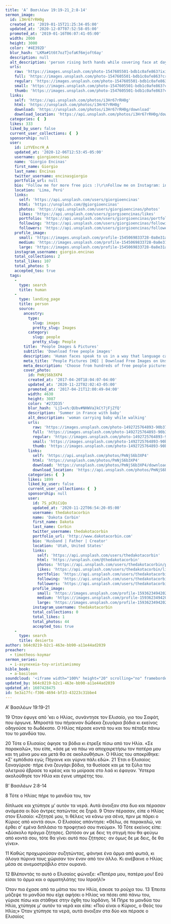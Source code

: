 ```yaml
---
title: 'Α’ Βασιλέων 19:19-21_2:8-14'
sermon_image:
  id: i3Hr67rRH0g
  created_at: '2019-01-15T21:25:34-05:00'
  updated_at: '2020-12-07T07:52:58-05:00'
  promoted_at: '2019-01-16T06:07:41-05:00'
  width: 2000
  height: 3000
  color: '#4E392D'
  blur_hash: 'LKMa#1t6t7ozT}ofaKf6mjoft6ay'
  description: null
  alt_description: 'person rising both hands while covering face at daytime'
  urls:
    raw: 'https://images.unsplash.com/photo-1547605501-bdb1c0afe863?ixid=MXwxNjM3NDl8MHwxfHNlYXJjaHwxOHx8fGVufDB8fHw&ixlib=rb-1.2.1'
    full: 'https://images.unsplash.com/photo-1547605501-bdb1c0afe863?crop=entropy&cs=srgb&fm=jpg&ixid=MXwxNjM3NDl8MHwxfHNlYXJjaHwxOHx8fGVufDB8fHw&ixlib=rb-1.2.1&q=85'
    regular: 'https://images.unsplash.com/photo-1547605501-bdb1c0afe863?crop=entropy&cs=tinysrgb&fit=max&fm=jpg&ixid=MXwxNjM3NDl8MHwxfHNlYXJjaHwxOHx8fGVufDB8fHw&ixlib=rb-1.2.1&q=80&w=1080'
    small: 'https://images.unsplash.com/photo-1547605501-bdb1c0afe863?crop=entropy&cs=tinysrgb&fit=max&fm=jpg&ixid=MXwxNjM3NDl8MHwxfHNlYXJjaHwxOHx8fGVufDB8fHw&ixlib=rb-1.2.1&q=80&w=400'
    thumb: 'https://images.unsplash.com/photo-1547605501-bdb1c0afe863?crop=entropy&cs=tinysrgb&fit=max&fm=jpg&ixid=MXwxNjM3NDl8MHwxfHNlYXJjaHwxOHx8fGVufDB8fHw&ixlib=rb-1.2.1&q=80&w=200'
  links:
    self: 'https://api.unsplash.com/photos/i3Hr67rRH0g'
    html: 'https://unsplash.com/photos/i3Hr67rRH0g'
    download: 'https://unsplash.com/photos/i3Hr67rRH0g/download'
    download_location: 'https://api.unsplash.com/photos/i3Hr67rRH0g/download'
  categories: {  }
  likes: 333
  liked_by_user: false
  current_user_collections: {  }
  sponsorship: null
  user:
    id: izYVEncrH_A
    updated_at: '2020-12-06T12:53:45-05:00'
    username: giorgioencinas
    name: 'Giorgio Encinas'
    first_name: Giorgio
    last_name: Encinas
    twitter_username: encinasgiorgio
    portfolio_url: null
    bio: "Follow me for more free pics :)\r\nFollow me on Instagram: instagram.com/giorgio.encinas\r\nRemember to share my social media on your projects, it helps a lot :D"
    location: 'Lima, Perú'
    links:
      self: 'https://api.unsplash.com/users/giorgioencinas'
      html: 'https://unsplash.com/@giorgioencinas'
      photos: 'https://api.unsplash.com/users/giorgioencinas/photos'
      likes: 'https://api.unsplash.com/users/giorgioencinas/likes'
      portfolio: 'https://api.unsplash.com/users/giorgioencinas/portfolio'
      following: 'https://api.unsplash.com/users/giorgioencinas/following'
      followers: 'https://api.unsplash.com/users/giorgioencinas/followers'
    profile_image:
      small: 'https://images.unsplash.com/profile-1545069833728-0a8e31aeac6f?ixlib=rb-1.2.1&q=80&fm=jpg&crop=faces&cs=tinysrgb&fit=crop&h=32&w=32'
      medium: 'https://images.unsplash.com/profile-1545069833728-0a8e31aeac6f?ixlib=rb-1.2.1&q=80&fm=jpg&crop=faces&cs=tinysrgb&fit=crop&h=64&w=64'
      large: 'https://images.unsplash.com/profile-1545069833728-0a8e31aeac6f?ixlib=rb-1.2.1&q=80&fm=jpg&crop=faces&cs=tinysrgb&fit=crop&h=128&w=128'
    instagram_username: giorgio.encinas
    total_collections: 2
    total_likes: 107
    total_photos: 5
    accepted_tos: true
  tags:
    -
      type: search
      title: human
    -
      type: landing_page
      title: person
      source:
        ancestry:
          type:
            slug: images
            pretty_slug: Images
          category:
            slug: people
            pretty_slug: People
        title: 'People Images & Pictures'
        subtitle: 'Download free people images'
        description: 'Human faces speak to us in a way that language cannot. Everyone recognize a smile, a frown, tears. Unsplash has the finest selection of people images on the web: high-def and curated for quality. Family, friends, men, women, Unsplash has photos for all.'
        meta_title: 'People Pictures [HQ] | Download Free Images on Unsplash'
        meta_description: 'Choose from hundreds of free people pictures. Download HD people photos for free on Unsplash.'
        cover_photo:
          id: PmNjS6b3XP4
          created_at: '2017-04-20T18:04:07-04:00'
          updated_at: '2020-11-22T02:02:43-05:00'
          promoted_at: '2017-04-21T12:00:49-04:00'
          width: 4630
          height: 3087
          color: '#272D35'
          blur_hash: 'LjI=x%:QUbv#NHWVa}kCt7jFjZfQ'
          description: 'Summer in France with baby'
          alt_description: 'woman carrying baby while walking'
          urls:
            raw: 'https://images.unsplash.com/photo-1492725764893-90b379c2b6e7?ixlib=rb-1.2.1'
            full: 'https://images.unsplash.com/photo-1492725764893-90b379c2b6e7?ixlib=rb-1.2.1&q=85&fm=jpg&crop=entropy&cs=srgb'
            regular: 'https://images.unsplash.com/photo-1492725764893-90b379c2b6e7?ixlib=rb-1.2.1&q=80&fm=jpg&crop=entropy&cs=tinysrgb&w=1080&fit=max'
            small: 'https://images.unsplash.com/photo-1492725764893-90b379c2b6e7?ixlib=rb-1.2.1&q=80&fm=jpg&crop=entropy&cs=tinysrgb&w=400&fit=max'
            thumb: 'https://images.unsplash.com/photo-1492725764893-90b379c2b6e7?ixlib=rb-1.2.1&q=80&fm=jpg&crop=entropy&cs=tinysrgb&w=200&fit=max'
          links:
            self: 'https://api.unsplash.com/photos/PmNjS6b3XP4'
            html: 'https://unsplash.com/photos/PmNjS6b3XP4'
            download: 'https://unsplash.com/photos/PmNjS6b3XP4/download'
            download_location: 'https://api.unsplash.com/photos/PmNjS6b3XP4/download'
          categories: {  }
          likes: 1899
          liked_by_user: false
          current_user_collections: {  }
          sponsorship: null
          user:
            id: 7S_pCRiCiQo
            updated_at: '2020-11-22T06:54:20-05:00'
            username: thedakotacorbin
            name: 'Dakota Corbin'
            first_name: Dakota
            last_name: Corbin
            twitter_username: thedakotacorbin
            portfolio_url: 'http://www.dakotacorbin.com'
            bio: 'Husband | Father | Creator'
            location: 'Utah, United States'
            links:
              self: 'https://api.unsplash.com/users/thedakotacorbin'
              html: 'https://unsplash.com/@thedakotacorbin'
              photos: 'https://api.unsplash.com/users/thedakotacorbin/photos'
              likes: 'https://api.unsplash.com/users/thedakotacorbin/likes'
              portfolio: 'https://api.unsplash.com/users/thedakotacorbin/portfolio'
              following: 'https://api.unsplash.com/users/thedakotacorbin/following'
              followers: 'https://api.unsplash.com/users/thedakotacorbin/followers'
            profile_image:
              small: 'https://images.unsplash.com/profile-1593623494202-55ffc4dc725cimage?ixlib=rb-1.2.1&q=80&fm=jpg&crop=faces&cs=tinysrgb&fit=crop&h=32&w=32'
              medium: 'https://images.unsplash.com/profile-1593623494202-55ffc4dc725cimage?ixlib=rb-1.2.1&q=80&fm=jpg&crop=faces&cs=tinysrgb&fit=crop&h=64&w=64'
              large: 'https://images.unsplash.com/profile-1593623494202-55ffc4dc725cimage?ixlib=rb-1.2.1&q=80&fm=jpg&crop=faces&cs=tinysrgb&fit=crop&h=128&w=128'
            instagram_username: thedakotacorbin
            total_collections: 0
            total_likes: 1
            total_photos: 44
            accepted_tos: true
    -
      type: search
      title: desierto
author: b64c0219-b2c1-463e-bb90-a11e44ad2039
preacher:
  - timotheos-koymar
sermon_series:
  - i-asynexeia-toy-xristianismoy
bible_book:
  - a-basileon
soundcloud: '<iframe width="100%" height="20" scrolling="no" frameborder="no" allow="autoplay" src="https://w.soundcloud.com/player/?url=https%3A//api.soundcloud.com/tracks/704265097%3Fsecret_token%3Ds-3G5TA&color=%23ff5500&inverse=false&auto_play=false&show_user=true"></iframe>'
updated_by: b64c0219-b2c1-463e-bb90-a11e44ad2039
updated_at: 1607428475
id: 5e3a17fc-f306-4694-bf33-43223c31bbe4
---
```

Α’ Βασιλέων 19:19-21

19 Όταν έφυγε από ’κει ο Ηλίας, συνάντησε τον Ελισαίο, γιο του Σαφάτ, που όργωνε. Μπροστά του πήγαιναν δώδεκα ζευγάρια βόδια κι εκείνος οδηγούσε το δωδέκατο. Ο Ηλίας πέρασε κοντά του και του πέταξε πάνω του το μανδύα του.

20 Τότε ο Ελισαίος άφησε τα βόδια κι έτρεξε πίσω από τον Ηλία. «Σε παρακαλώ», του είπε, «άσε με να πάω να αποχαιρετήσω τον πατέρα μου και τη μάνα μου και μετά θα σε ακολουθήσω». Ο Ηλίας του αποκρίθηκε: «Σ’ εμπόδισα εγώ; Πήγαινε και γύρνα πάλι εδώ». 21 Έτσι ο Ελισαίος ξαναγύρισε· πήρε ένα ζευγάρι βόδια, τα θυσίασε και με τα ξύλα του αλετριού έβρασε το κρέας και το μοίρασε στο λαό κι έφαγαν. Ύστερα ακολούθησε τον Ηλία και έγινε υπηρέτης του.

Β’ Βασιλέων 2:8-14

8 Τότε ο Ηλίας πήρε το μανδύα του, τον

δίπλωσε και χτύπησε μ’ αυτόν τα νερά. Αυτά άνοιξαν στα δυο και πέρασαν ανάμεσα οι δύο άντρες πατώντας σε ξηρά. 9 Όταν πέρασαν, είπε ο Ηλίας στον Ελισαίο: «Ζήτησέ μου, τι θέλεις να κάνω για σένα, πριν με πάρει ο Κύριος από κοντά σου». Ο Ελισαίος απάντησε: «Θέλω, σε παρακαλώ, να έρθει σ’ εμένα διπλάσιο το προφητικό σου πνεύμα». 10 Τότε εκείνος είπε: «Δύσκολο πράγμα ζήτησες. Ωστόσο αν με δεις τη στιγμή που θα φεύγω από κοντά σου, τότε θα γίνει αυτό που ζήτησες· αν όμως δε με δεις, δε θα γίνει».

11 Καθώς προχωρούσαν συζητώντας, φάνηκε ένα άρμα από φωτιά, κι άλογα πύρινα τους χώρισαν τον έναν από τον άλλο. Κι ανέβαινε ο Ηλίας μέσα σε ανεμοστρόβιλο στον ουρανό.

12 Βλέποντάς το αυτό ο Ελισαίος φώναξε: «Πατέρα μου, πατέρα μου! Εσύ είσαι το άρμα και ο αρματηλάτης του Ισραήλ!»

Όταν πια έχασε από τα μάτια του τον Ηλία, έσκισε τα ρούχα του. 13 Έπειτα μάζεψε το μανδύα που είχε αφήσει ο Ηλίας να πέσει από πάνω του, γύρισε πίσω και στάθηκε στην όχθη του Ιορδάνη. 14 Πήρε το μανδύα του Ηλία, χτύπησε μ’ αυτόν τα νερά και είπε: «Πού είναι ο Κύριος, ο Θεός του Ηλία;» Όταν χτύπησε τα νερά, αυτά άνοιξαν στα δύο και πέρασε ο Ελισαίος